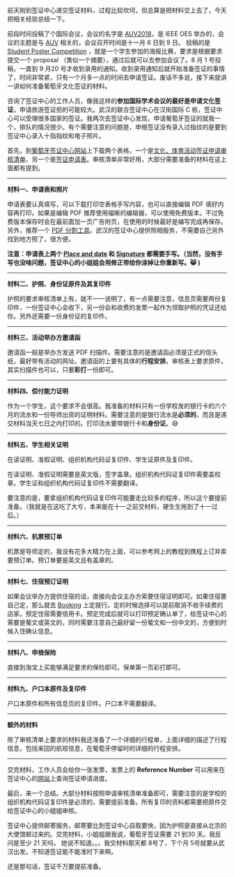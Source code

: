 前天刚到签证中心递交签证材料，过程比较坎坷，但总算是把材料交上去了，今天把相关经验总结一下。

<!--more-->

前段时间投稿了个国际会议，会议的名字是 [AUV2018](https://auv2018.lsts.pt/home)，是 IEEE OES 举办的，会议的主题是与 [AUV](https://en.wikipedia.org/wiki/Autonomous_underwater_vehicle) 相关的，会议召开时间是十一月 6 日到 9 日。 投稿的是 [Student Poster Competition](https://auv2018.lsts.pt/node/17) ，就是一个学生参加的海报比赛，要求是根据要求提交一个 proposal （类似一个摘要），通过后就可以去参加会议了。8 月 1 号投稿，一直到 9 月20 号才收到录用的通知。收到录用通知后就开始准备签证的事情了，时间非常紧，只有一个月多一点的时间去申请签证。废话不多说，接下来就讲一讲如何准备葡萄牙文化签证的材料。   

咨询了签证中心的工作人员，像我这样的**参加国际学术会议的最好是申请文化签证**，申请旅游签证拒的可能较大。武汉的联合签证中心在汉街国际 C 栋，签证中心可以受理很多国家的签证。我两次去签证中心发现，申请葡萄牙签证的就我一个，排队的情况很少。有个需要注意的问题是，申根签证没有录入过指纹的是要到签证中心录入十指指纹和电子照片。       

首先，到<a href="http://www.vfsglobal.cn/portugal/china/index.html" rel="noopener" target="_blank">葡萄牙签证中心网站</a>上下载两个表格，一个是[文化、体育活动签证申请审核清单](http://www.vfsglobal.cn/portugal/china/pdf/cultural-CH.pdf)、另一个是[签证申请表](http://www.secomunidades.pt/vistos/images/docs/VistoSchengen_ENG.pdf)。审核清单非常好用，大部分需要准备的材料在这上面都有提到。   

------

**材料一、申请表和照片**   

申请表要认真填写，可以下载打印空表格手写内容，也可以直接编辑 PDF 填好内容再打印。如果是编辑 PDF 推荐使用福晰的编辑器，可以使用免费版本。不过免费版本保存时会在最前面加一页广告附页，在使用的时候最好是编写完成再保存。另外，推荐一个 [PDF 分割工具](https://smallpdf.com/cn/split-pdf)。武汉的签证中心提供照相服务，不需要自己另外找到地方照了，很方便。       

**注意：申请表上两个 <u>Place and date</u> 和 <u>Signature</u> 都需要手写。（当然，没有手写也没啥问题，签证中心的小姐姐会用修正带给你涂掉让你重新写。:smile_cat:	)**     

------

**材料二、护照、身份证原件及其复印件**    

护照的要求审核清单上有，就不一一说明了，有一点需要注意，信息页需要两份复印件，一份签证中心会收下，另一份会和收费的发票一起作为领取护照的凭证还给你。另外还需要一份身份证的复印件。   

------

**材料三、活动举办方邀请函**    

邀请函一般是举办方发送 PDF 扫描件。需要注意的是邀请函必须是正式的信头纸，最好带有活动的网址。邀请函的上要有具体的**行程安排**。审核表上要求原件，其实扫描件也可以，只要**彩打**一份即可。   

------

**材料四、偿付能力证明**   

作为一个学生，这个要求不会很高。我准备的材料只有一份学校发的银行卡的六个月的流水和一份导师出资的证明材料。需要注意的是银行流水是**必须的**，而且是递交材料当天七日之内打印的。打印流水要带银行卡和**身份证**。:sweat_smile: 

------

**材料五、学生相关证明**   

在读证明、准假证明、组织机构代码证复印件、学生证原件及复印件。   

在读证明、准假证明需要是英文版，签字盖章。组织机构代码证复印件需要盖校章。学生证和组织机构代码证复印件不需要翻译。   

要注意的是，要拿组织机构代码证复印件可能要走比较多的程序，所以这个要提前准备。（我就是在这吃了大亏，本来能在十一之前交材料，硬生生拖到了十一过后。）   

------

**材料六、机票预订单**   

机票是导师定的，我没有花多大精力在上面，可以参考网上的教程到携程上订并索要预订单。预订单要是英文且有盖章的。   

------

**材料七、住宿预订证明**   

如果会议举办方提供住宿的话，直接向会议主办方索要住宿证明即可。如果住宿要自己定，那么就去 [Booking](https://www.booking.com/index.zh.html) 上定就行。定的时候选择可以提前取消不收手续费的店家。预定住宿需要信用卡。预定完成后就可以打印预定确认单了，给签证中心的需要是葡文或英文的，同时需要注意自己最好留一份葡文和一份中文的，方便到时候入住确认信息。   

------

**材料八、申根保险**   

直接到淘宝上买能够满足要求的保险即可。保单第一页彩打即可。   

------

**材料九、户口本原件及复印件**   

户口本原件和所有信息页的复印件。户口本不需要翻译。    

------

**额外的材料**    

除了审核清单上要求的材料我还准备了一个详细的行程单，上面详细的描述了行程信息，包括来回的航班信息，在葡萄牙停留时的详细的行程安排。   

------

交完材料，工作人员会给你一张发票，发票上的 **Reference Number** 可以用来在签证中心的<a href="http://www.vfsglobal.cn/portugal/china/index.html" rel="noopener" target="_blank">网站</a>上查询签证申请进度。   

最后，来一个总结。大部分材料按照申请审核清单准备即可，需要注意的是学校的组织机构代码证复印件是必须的，需要提前准备。所有复印的资料都需要把原件交给签证中心的小姐姐审核。    

签证中心提供邮寄服务，邮寄要比到签证中心自取要快，因为护照是直接从北京的大使馆邮过来的。交完材料，小姐姐跟我说，葡萄牙签证需要 21 到30 天。我反问是至少 21 天吗， 她说不知道。。。我交材料那天都 8号了，下个月 5号就要从武汉出发。不知道签证能不能准时下来啊。    

还是那句话，签证千万要提前准备。
